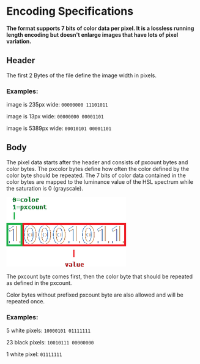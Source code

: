# Encoding Specifications

**The format supports 7 bits of color data per pixel. It is a lossless running length encoding but doesn't enlarge images that have lots of pixel variation.**

## Header

The first 2 Bytes of the file define the image width in pixels.

### Examples:

image is 235px wide: `00000000 11101011`

image is 13px wide: `00000000 00001101`

image is 5389px wide: `00010101 00001101`

## Body

The pixel data starts after the header and consists of pxcount bytes and color bytes. The pxcolor bytes define how often the color defined by the color byte should be repeated. The 7 bits of color data contained in the color bytes are mapped to the luminance value of the HSL spectrum while the saturation is 0 (grayscale).

![encoding format](./format.png)

The pxcount byte comes first, then the color byte that should be repeated as defined in the pxcount.

Color bytes without prefixed pxcount byte are also allowed and will be repeated once.

### Examples:

5 white pixels: `10000101 01111111`

23 black pixels: `10010111 00000000`

1 white pixel: `01111111`